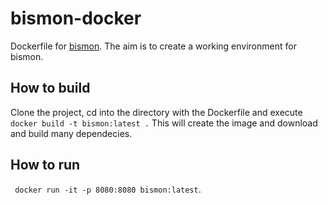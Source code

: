 # bismon-docker
Dockerfile for [bismon](https://github.com/bstarynk/bismon). The aim is to create a working environment for bismon. 

## How to build
Clone the project, cd into the directory with the Dockerfile and execute ` docker build -t bismon:latest .` This will create the image and download and build many dependecies. 

## How to run
` docker run -it -p 8080:8080 bismon:latest`.
